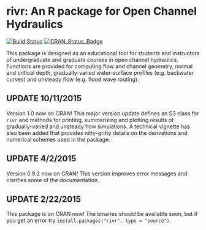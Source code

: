 rivr: An R package for Open Channel Hydraulics
==============================================

[![Build Status](https://travis-ci.org/mkoohafkan/rivr.svg)](https://travis-ci.org/mkoohafkan/rivr)
[![CRAN_Status_Badge](http://www.r-pkg.org/badges/version/rivr)](http://cran.r-project.org/package=rivr)


This package is designed as an educational tool for students and instructors 
of undergraduate and graduate courses in open channel hydraulics. Functions are 
provided for computing flow and channel geometry, normal and critical depth, 
gradually-varied water-surface profiles (e.g. backwater curves) and unsteady 
flow (e.g. flood wave routing).

UPDATE 10/11/2015
---------------

Version 1.0 now on CRAN! This major version update defines an S3 class for 
`rivr` and methods for printing, summarizing and plotting results of 
gradually-varied and unsteady flow simulations. A technical vignette has also
been added that provides nitty-gritty details on the derivations and numerical
schemes used in the package.

UPDATE 4/2/2015
---------------

Version 0.9.2 now on CRAN! This version improves error messages and clarifies 
some of the documentation.



UPDATE 2/22/2015
----------------

This package is on CRAN now! The binaries should be available soon, but if you
get an error try `install.packages("rivr", type = "source")`.
